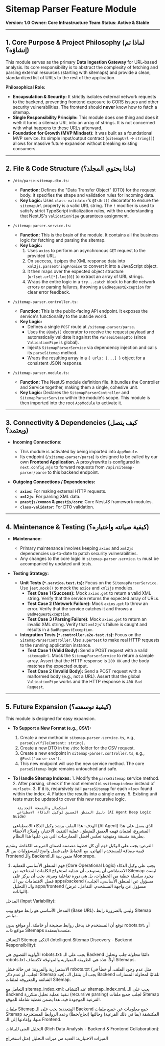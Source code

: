 # Sitemap Parser Feature Module

**Version: 1.0**
**Owner: Core Infrastructure Team**
**Status: Active & Stable**

---

## 1. Core Purpose & Project Philosophy (لماذا تم إنشاؤه؟)

This module serves as the primary **Data Ingestion Gateway** for URL-based analysis. Its core responsibility is to abstract the complexity of fetching and parsing external resources (starting with sitemaps) and provide a clean, standardized list of URLs to the rest of the application.

**Philosophical Role:**

- **Encapsulation & Security:** It strictly isolates external network requests to the backend, preventing frontend exposure to CORS issues and other security vulnerabilities. The frontend should **never** know how to fetch a sitemap.
- **Single Responsibility Principle:** This module does one thing and does it well: it turns a sitemap URL into an array of strings. It is not concerned with what happens to these URLs afterward.
- **Foundation for Growth (MVP Mindset):** It was built as a foundational MVP service. Its simple input/output contract (`sitemapUrl` -> `string[]`) allows for massive future expansion without breaking existing consumers.

---

## 2. File & Code Structure (ماذا يحتوي المجلد؟)

- `/dto/parse-sitemap.dto.ts`:
  - **Function:** Defines the "Data Transfer Object" (DTO) for the request body. It specifies the shape and validation rules for incoming data.
  - **Key Logic:** Uses `class-validator`'s `@IsUrl()` decorator to ensure the `sitemapUrl` property is a valid URL string. The `!` modifier is used to satisfy strict TypeScript initialization rules, with the understanding that NestJS's `ValidationPipe` guarantees assignment.

- `/sitemap-parser.service.ts`:
  - **Function:** This is the brain of the module. It contains all the business logic for fetching and parsing the sitemap.
  - **Key Logic:**
    1.  Uses `axios` to perform an asynchronous `GET` request to the provided URL.
    2.  On success, it pipes the XML response data into `xml2js.parseStringPromise` to convert it into a JavaScript object.
    3.  It then maps over the expected object structure (`urlset.url[*].loc[0]`) to extract an array of URL strings.
    4.  Wraps the entire logic in a `try...catch` block to handle network errors or parsing failures, throwing a `BadRequestException` for clear error feedback.

- `/sitemap-parser.controller.ts`:
  - **Function:** This is the public-facing API endpoint. It exposes the service's functionality to the outside world.
  - **Key Logic:**
    - Defines a single `POST` route at `/sitemap-parser/parse`.
    - Uses the `@Body()` decorator to receive the request payload and automatically validate it against the `ParseSitemapDto` (since `ValidationPipe` is global).
    - Injects `SitemapParserService` via dependency injection and calls its `parseSitemap` method.
    - Wraps the resulting array in a `{ urls: [...] }` object for a consistent JSON response.

- `/sitemap-parser.module.ts`:
  - **Function:** The NestJS module definition file. It bundles the Controller and Service together, making them a single, cohesive unit.
  - **Key Logic:** Declares the `SitemapParserController` and `SitemapParserService` within the module's scope. This module is then imported into the root `AppModule` to activate it.

---

## 3. Connectivity & Dependencies (كيف يتصل ويعتمد؟)

- **Incoming Connections:**
  - This module is activated by being imported into `AppModule`.
  - Its endpoint (`/sitemap-parser/parse`) is designed to be called by our own **Frontend Application**. A proxy/rewrite is configured in `next.config.mjs` to forward requests from `/api/sitemap-parser/parse` to this backend endpoint.

- **Outgoing Connections / Dependencies:**
  - **`axios`**: For making external HTTP requests.
  - **`xml2js`**: For parsing XML data.
  - **`@nestjs/common` & `@nestjs/core`**: Core NestJS framework modules.
  - **`class-validator`**: For DTO validation.

---

## 4. Maintenance & Testing (كيفية صيانته واختباره؟)

- **Maintenance:**
  - Primary maintenance involves keeping `axios` and `xml2js` dependencies up-to-date to patch security vulnerabilities.
  - Any changes to the core logic in `sitemap-parser.service.ts` must be accompanied by updated unit tests.

- **Testing Strategy:**
  - **Unit Tests (`*.service.test.ts`):** Focus on the `SitemapParserService`. Use `jest.mock()` to mock the `axios` and `xml2js` modules.
    - **Test Case 1 (Success):** Mock `axios.get` to return a valid XML string. Verify that the service returns the expected array of URLs.
    - **Test Case 2 (Network Failure):** Mock `axios.get` to throw an error. Verify that the service catches it and throws a `BadRequestException`.
    - **Test Case 3 (Parsing Failure):** Mock `axios.get` to return an invalid XML string. Verify that `xml2js`'s failure is caught and results in a `BadRequestException`.
  - **Integration Tests (`*.controller.e2e-test.ts`):** Focus on the `SitemapParserController`. Use `supertest` to make real HTTP requests to the running application instance.
    - **Test Case 1 (Valid Body):** Send a POST request with a valid `sitemapUrl`. Mock the `SitemapParserService` to return a sample array. Assert that the HTTP response is `200 OK` and the body matches the expected output.
    - **Test Case 2 (Invalid Body):** Send a POST request with a malformed body (e.g., not a URL). Assert that the global `ValidationPipe` works and the HTTP response is `400 Bad Request`.

---

## 5. Future Expansion (كيفية توسعته؟)

This module is designed for easy expansion.

- **To Support a New Format (e.g., CSV):**
  1.  Create a new method in `sitemap-parser.service.ts`, e.g., `parseCsv(fileContent: string)`.
  2.  Create a new DTO in the `/dto` folder for the CSV request.
  3.  Create a new endpoint in `sitemap-parser.controller.ts`, e.g., `@Post('parse-csv')`.
  4.  This new endpoint will use the new service method. The core `parseSitemap` logic remains untouched and safe.

- **To Handle Sitemap Indexes:** 1. Modify the `parseSitemap` service method. 2. After parsing, check if the root element is `<sitemapindex>` instead of `<urlset>`. 3. If it is, recursively call `parseSitemap` for each `<loc>` found within the index. 4. Flatten the results into a single array. 5. Existing unit tests must be updated to cover this new recursive logic.

        استكمال والنسخة الحديثة
        دليل المنطق العميق لوكيل الذكاء الاصطناعي (AI Agent Deep Logic Guide)

  الهدف: هذا الملف يرشد وكيل الذكاء الاصطناعي (AI Agent) الذي يعمل على هذا المشروع، لضمان فهمه العميق للمنطق، عملية التنفيذ، الاختبار، وإصلاح الأخطاء بطريقة متسقة ومنهجية تعكس أفضل الممارسات التي بني عليها هذا النظام.

الغرض: يجب على الوكيل فهم أن كل خطوة مصممة لضمان المرونة، الكفاءة، وتقديم قيمة مضافة للمستخدم النهائي، مع الحفاظ على فصل واضح للمسؤوليات بين الـ Frontend والـ Backend ضمن بنية الـ Monorepo.

1. فهم المنطق الأساسي للعملية (Core Operational Logic)
   يجب على وكيل الذكاء الاصطناعي أن يستوعب أن عملية استخراج الكلمات المفتاحية من Sitemap ليست مجرد سلسلة خطية من الخطوات، بل هي دورة تفاعلية ومرنة. يجب أن يركز على فصل الاهتمامات بين الـ apps/backend (مسؤول عن المنطق الأساسي، الجلب، التحليل) والـ apps/frontend (مسؤول عن واجهة المستخدم، التفاعل، عرض البيانات).

المدخل (Input Variability):

المدخل الأساسي هو رابط موقع ويب (Base URL)، وليس بالضرورة رابط Sitemap مباشر.

توقع أن المستخدم قد يدخل روابط صحيحة أو خاطئة، أو مواقع بدون robots.txt، أو مواقع ذات Sitemaps متعددة/معقدة.

اكتشاف Sitemap الذكي (Intelligent Sitemap Discovery - Backend Responsibility):

الأولوية القصوى هي robots.txt: يجب على الـ Backend دائمًا محاولة جلب وتحليل robots.txt أولاً. هذه هي الطريقة المعيارية والموثوقة لاكتشاف Sitemaps.

الاستمرارية والمرونة: في حالة فشل robots.txt (مثل عدم وجود الملف، أو خطأ في الجلب، أو عدم ذكر Sitemap فيه)، يجب أن ينتقل الـ Backend تلقائيًا لمحاولة المسارات الشائعة والمعروفة لملفات Sitemap.

التعامل مع sitemap_index.xml: عند اكتشاف sitemap_index.xml، يجب على الـ Backend تنفيذ عملية تحليل متكررة (recursive parsing) لجلب جميع ملفات Sitemap الفرعية الموجودة فيه. هذا يضمن تغطية شاملة للموقع.

ملفات Sitemap المتعددة: يجب على الـ Backend جمع معلومات عن جميع ملفات Sitemap المكتشفة (بما في ذلك الفرعية) وحالتها (نجاح/خطأ) وعدد الروابط المستخرجة منها، وإعادتها إلى الـ Frontend.

التحليل الغني للبيانات (Rich Data Analysis - Backend & Frontend Collaboration):

الميزات الاختيارية: العديد من ميزات التحليل (مثل استخراج <title>/<h1>، فحص Canonical، تقدير المنافسة، تحليل Sitemaps للوسائط المتعددة) هي ميزات اختيارية يتحكم بها المستخدم من الـ Frontend.

تمرير الإعدادات: يجب على الـ Frontend دائمًا تمرير حالة هذه الإعدادات إلى الـ Backend مع كل طلب تحليل.

تكييف الـ Backend: يجب على الـ Backend تكييف عملية الجلب والتحليل بناءً على هذه الإعدادات (مثلاً، جلب محتوى الصفحات لتحليل <title>/<h1> فقط عند تفعيل الميزة).

البيانات المهيكلة: يجب أن يعيد الـ Backend بيانات مهيكلة وغنية بالمعلومات (الـ URL، الكلمة المفتاحية، Title، H1، حالة Canonical، تقدير المنافسة، تصنيف الـ URL) لتسهيل عرضها ومعالجتها في الـ Frontend.

العرض التفاعلي وإدارة البيانات (Interactive Display & Data Management - Frontend Responsibility):

تغذية راجعة واضحة: يجب على الـ Frontend توفير مؤشرات تحميل واضحة، رسائل خطأ مفهومة (باستخدام AlertDialog بدلاً من alert())، وشريط تقدم للعمليات الطويلة.

عرض Sitemap المكتشفة: يجب أن تعرض الواجهة الأمامية بوضوح جميع ملفات Sitemap التي اكتشفها الـ Backend، وتتيح للمستخدم إمكانية اختيار أي منها (أو كلها) للمعالجة.

إدارة الجدول: توفير أدوات قوية لإدارة البيانات المستخرجة في الجدول (تصفية، فرز، تحديد/إلغاء تحديد، حذف الصفوف المحددة/غير المحددة).

المزامنة الثنائية: يجب أن تظل صناديق النصوص (URLs و Keywords) متزامنة مع بيانات الجدول لتوفير مرونة للمستخدم.

الحفاظ على التفضيلات: يجب حفظ إعدادات المستخدم (تفضيلات الميزات المتقدمة) في التخزين المحلي للمتصفح لتجربة مستخدم متسقة.

2. آلية التنفيذ خطوة بخطوة (Step-by-Step Implementation Flow)
   يجب على وكيل الذكاء الاصطناعي اتباع هذه الخطوات عند تطبيق أي تعديل أو ميزة جديدة:

فهم المتطلب بدقة: تحليل المتطلب لتحديد ما إذا كان يؤثر على الـ Frontend، الـ Backend، أو كليهما.

التصميم أولاً: قبل كتابة الكود، قم بتصميم الواجهات (Interfaces) اللازمة لأي بيانات جديدة. يجب وضع الواجهات المشتركة في D:\Freelance\SEO\internal-linking-analyzer-pro\packages\types\src\sitemap.ts.

تعديل الـ Backend (apps/backend - إن لزم الأمر):

المسار: D:\Freelance\SEO\internal-linking-analyzer-pro\apps\backend\src\sitemap-parser\

الملفات الرئيسية: sitemap-parser.module.ts, sitemap-parser.service.ts, sitemap-parser.controller.ts

ملف الـ DTO: D:\Freelance\SEO\internal-linking-analyzer-pro\apps\backend\src\sitemap-parser\dto\parse-sitemap.dto.ts

الخطوات:

انتقل إلى مجلد الـ Backend: cd D:\Freelance\SEO\internal-linking-analyzer-pro\apps\backend.

قم بتعديل الـ Service لتنفيذ المنطق الجديد (مثل قراءة robots.txt، جلب صفحات، تحليل HTML باستخدام cheerio، التعامل مع Gzip).

تأكد من أن الـ Service تُرجع البيانات الجديدة المطلوبة من الـ Frontend (ParsedPageData[], SitemapInfo[]).

حدث الـ DTO في الـ Controller لاستقبال أي إعدادات جديدة من الـ Frontend.

تأكد من تسجيل SitemapParserModule في D:\Freelance\SEO\internal-linking-analyzer-pro\apps\backend\src\app.module.ts.

تأكد من تمكين CORS في D:\Freelance\SEO\internal-linking-analyzer-pro\apps\backend\src\main.ts لبيئة التطوير.

ارجع إلى المجلد الرئيسي: cd D:\Freelance\SEO\internal-linking-analyzer-pro.

تعديل الـ Frontend (apps/frontend - إن لزم الأمر):

المسار: D:\Freelance\SEO\internal-linking-analyzer-pro\apps\frontend\src\features\keyword-extractor\

الملفات الرئيسية: hooks/useKeywordExtraction.ts, components/KeywordExtractor.tsx

الخطوات:

انتقل إلى مجلد الـ Frontend: cd D:\Freelance\SEO\internal-linking-analyzer-pro\apps\frontend.

في src/features/keyword-extractor/hooks/useKeywordExtraction.ts:

استورد الواجهات من @internal-linking-analyzer-pro/types/sitemap.

عدّل دوال معالجة البيانات لتستقبل وتستخدم البيانات الجديدة القادمة من الـ Backend.

تأكد من إرسال الإعدادات الجديدة في طلب الـ Backend.

تأكد من استخدام متغير البيئة لعنوان الـ Backend:

const backendUrl = process.env.NEXT_PUBLIC_NESTJS_BACKEND_URL || 'http://localhost:3001';
const response = await fetch(`${backendUrl}/sitemap-parser/parse`, {
// ...
});

أضف منطق إدارة الإعدادات (حفظ/تحميل من localStorage).

أضف منطق التصفية والفرز للجدول.

أضف دوال حذف الصفوف.

في src/features/keyword-extractor/components/KeywordExtractor.tsx:

استورد الواجهات من @internal-linking-analyzer-pro/types/sitemap والـ hook.

قم بتحديث واجهة المستخدم لعرض أي بيانات جديدة (أعمدة جديدة في الجدول).

أضف لوحة الإعدادات وعناصر التحكم (Checkboxes) للميزات الاختيارية.

استخدم مكونات shadcn/ui (مثل AlertDialog, Dialog, Checkbox, Label, Separator) لتوفير تجربة مستخدم متسقة وجذابة.

تأكد من استخدام AlertDialog لرسائل الأخطاء والتنبيهات.

أضف حقول التصفية وأزرار الفرز للجدول.

أضف أزرار حذف الصفوف.

ارجع إلى المجلد الرئيسي: cd D:\Freelance\SEO\internal-linking-analyzer-pro.

التعامل مع متغيرات البيئة: تأكد دائمًا من وجود ملف .env.local في مجلد D:\Freelance\SEO\internal-linking-analyzer-pro\apps\frontend\ يحتوي على NEXT_PUBLIC_NESTJS_BACKEND_URL=http://localhost:3001 (مع تحديث العنوان عند النشر).

3. المكتبات والأوامر اللازمة (Required Libraries & Commands)
   يجب على وكيل الذكاء الاصطناعي التأكد من تثبيت المكتبات الصحيحة واستخدام الأوامر المناسبة من المجلد الرئيسي (root) للمشروع D:\Freelance\SEO\internal-linking-analyzer-pro.

المكتبات الجديدة لـ NestJS Backend (apps/backend):

@nestjs/axios (لطلبات HTTP)

xml2js (لتحليل XML)

cheerio (لتحليل HTML بشكل موثوق)

class-validator (للتحقق من صحة DTOs)

class-transformer (لتحويل DTOs)

@types/xml2js (TypeScript typings لـ xml2js)

@types/cheerio (TypeScript typings لـ cheerio)

ملحوظة: zlib هو جزء من Node.js، لا يحتاج لتثبيت منفصل ولكنه مستخدم في الخدمة لفك ضغط gzip.

المكتبات الجديدة لـ Next.js Frontend (apps/frontend):

lucide-react (للأيقونات)

مكونات shadcn/ui: (يجب إعدادها أولاً).

@radix-ui/react-checkbox

@radix-ui/react-dialog

@radix-ui/react-alert-dialog

@radix-ui/react-label

@radix-ui/react-separator

class-variance-authority

clsx

tailwind-merge

tailwindcss-animate

أوامر التثبيت (من المجلد الرئيسي D:\Freelance\SEO\internal-linking-analyzer-pro):

# تثبيت التبعيات لـ Backend

pnpm add @nestjs/axios xml2js cheerio class-validator class-transformer -w --filter ./apps/backend
pnpm add -D @types/xml2js @types/cheerio -w --filter ./apps/backend

# تثبيت التبعيات لـ Frontend

pnpm add lucide-react -w --filter ./apps/frontend

# إذا لم تكن مكونات shadcn/ui مثبتة بالفعل، قم بتشغيل هذا الأمر من الـ ROOT

# pnpm dlx shadcn-ui@latest add button input textarea dialog alert-dialog checkbox table label separator card badge --cwd apps/frontend

شرح: استخدام pnpm add -w --filter ./apps/<app-name> يضمن تثبيت التبعيات في المجلد الفرعي الصحيح ضمن بيئة الـ Monorepo، مع الحفاظ على إدارة الـ workspace بواسطة pnpm.

أوامر التشغيل (من المجلد الرئيسي D:\Freelance\SEO\internal-linking-analyzer-pro):

# لتشغيل الـ Backend

pnpm run start:dev --filter=./apps/backend

# لتشغيل الـ Frontend

pnpm run dev --filter=./apps/frontend

شرح: استخدام pnpm run --filter= يسمح لك بتشغيل السكريبتات المعرفة في package.json الخاص بكل تطبيق فرعي مباشرة من المجلد الرئيسي للمشروع.

4. كيفية الاختبار (How to Test)
   يجب أن يتبع وكيل الذكاء الاصطناعي منهجية اختبار شاملة لضمان الجودة. تذكر أن اختبارات الـ Backend تتم في D:\Freelance\SEO\internal-linking-analyzer-pro\apps\backend\test\ و D:\Freelance\SEO\internal-linking-analyzer-pro\apps\backend\src\sitemap-parser\sitemap-parser.service.test.ts.

اختبار الوحدة (Unit Tests - Backend - apps/backend):

اختبار دالة extractKeywordFromURL في الـ Service مع أنواع مختلفة من الروابط.

اختبار دالة extractSitemapsFromRobotsTxt مع محتوى robots.txt مختلف (بما في ذلك عدم وجود Sitemap:).

اختبار دوال extractTitle، extractH1، extractCanonical مع مقتطفات HTML متنوعة (بما في ذلك حالات عدم وجود العلامة).

اختبار قدرة الخدمة على جلب محتوى من URLs مختلفة (نجاح/فشل، Gzip).

اختبار منطق parseWebsiteSitemaps لاكتشاف Sitemap (من robots.txt، من المسارات الشائعة، لا شيء).

اختبار تحليل sitemap_index.xml والتحقق من جلب جميع الروابط الفرعية.

اختبار جلب وتحليل محتوى الصفحات عند تفعيل extractTitleH1 و checkCanonical عبر الإعدادات.

اختبار التكامل (Integration Tests - Backend - apps/backend):

إرسال طلبات POST إلى http://localhost:3001/sitemap-parser/parse (أو العنوان الخاص بالـ Backend) مع baseUrl وإعدادات مختلفة.

التحقق من أن الـ Backend يقوم باكتشاف robots.txt بشكل صحيح.

التحقق من أن الـ Backend ينتقل إلى المسارات الشائعة عند فشل robots.txt.

اختبار تحليل sitemap_index.xml والتحقق من جلب جميع الروابط الفرعية.

اختبار جلب وتحليل محتوى الصفحات عند تفعيل extractTitleH1 و checkCanonical.

اختبار استجابات الأخطاء (Invalid URL, No Sitemap Found, Parsing Error).

اختبار الواجهة الأمامية (Frontend Testing - apps/frontend):

الواجهة المرئية: التأكد من أن جميع عناصر الـ UI (الأزرار، صناديق النصوص، الجدول، خانات الاختيار للإعدادات، رسائل الخطأ) تظهر بشكل صحيح وتتفاعل كما هو متوقع.

سير العمل الأساسي:

استخراج الكلمات المفتاحية من قائمة URLs يدوية.

استخراج الكلمات المفتاحية من Sitemap باستخدام رابط موقع، والتحقق من عرض معلومات Sitemap المكتشفة.

اختبار الإعدادات:

تفعيل/تعطيل كل ميزة في لوحة الإعدادات والتحقق من أن سلوك الأداة يتغير وفقًا لذلك (ظهور/اختفاء الأعمدة في الجدول، تفعيل/تعطيل منطق معين).

التأكد من أن الإعدادات يتم حفظها واستعادتها بعد تحديث الصفحة (localStorage).

إدارة الجدول:

اختبار التحديد الفردي والمتعدد للصفوف.

اختبار وظائف النسخ، المسح، حذف المحدد، حذف غير المحدد.

اختبار التصفية (Filtering) والفرز (Sorting) على جميع الأعمدة.

معالجة الأخطاء: إدخال روابط غير صالحة أو Sitemaps غير موجودة والتحقق من ظهور رسائل الخطأ الصحيحة في AlertDialog.

شريط التقدم: التأكد من أن شريط التقدم يظهر ويتحدث أثناء عمليات التحميل الطويلة.

5. كيفية إصلاح الأخطاء (How to Troubleshoot)
   عند مواجهة الأخطاء، يجب على وكيل الذكاء الاصطناعي اتباع هذا المنطق لتحديد المشكلة وإصلاحها دون التسبب في أضرار جانبية.

فصل المشكلة (Isolate the Problem):

هل المشكلة في الـ Frontend أم الـ Backend؟

اختبر الـ Backend مباشرة: استخدم أداة مثل Postman أو Insomnia، أو حتى curl، لإرسال طلب POST مباشر إلى http://localhost:3001/sitemap-parser/parse (أو عنوان الـ Backend الخاص بك) مع جسم طلب مطابق لـ ParseSitemapDto.

إذا كان الـ Backend لا يعمل أو يرجع أخطاء، فالمشكلة في الـ Backend.

إذا كان الـ Backend يرجع استجابة صحيحة، فالمشكلة في الـ Frontend.

فحص سجلات الـ Backend (apps/backend Logs):

عندما تواجه مشكلة، راقب مخرجات Console الخاصة بتشغيل NestJS Backend (عادةً في نافذة الـ Terminal التي بدأت منها pnpm run start:dev --filter=./apps/backend). ستوفر رسائل Logger التي أضفتها تتبعًا قيمًا للمكان الذي حدث فيه الخطأ (فشل جلب robots.txt، فشل تحليل XML، فشل جلب صفحة معينة، إلخ).

أدوات المطور في المتصفح (Browser Developer Tools - Frontend - apps/frontend):

Console: ابحث عن أي أخطاء JavaScript.

Network Tab:

تحقق من طلب الـ fetch المرسل إلى الـ Backend: ما هو الـ URL الذي يتصل به؟ هل حالة الاستجابة 200 OK؟ هل هناك أي أخطاء شبكة (CORS، DNS)؟

افحص حمولة (payload) الطلب: هل يتم إرسال baseUrl و settings بشكل صحيح؟

افحص الاستجابة: هل البيانات التي ترجع من الـ Backend مطابقة لتوقعات الـ Frontend؟

Components Tab: فحص حالة (state) مكونات React للتأكد من أن البيانات يتم تخزينها وتحديثها بشكل صحيح.

فهم الأخطاء الشائعة (Common Error Patterns):

CORS (Cross-Origin Resource Sharing): إذا كانت الواجهة الأمامية والواجهة الخلفية تعملان على نطاقات/منافذ مختلفة (مثلاً localhost:3000 و localhost:3001)، قد تحتاج إلى تمكين CORS في NestJS Backend. (يمكن إضافة app.enableCors() في D:\Freelance\SEO\internal-linking-analyzer-pro\apps\backend\src\main.ts للـ Backend).

404 Not Found:

Backend: قد يعني أن مسار الـ API غير صحيح، أو أن الوحدة لم يتم تسجيلها بشكل صحيح في D:\Freelance\SEO\internal-linking-analyzer-pro\apps\backend\src\app.module.ts.

Frontend: قد يعني أن NEXT_PUBLIC_NESTJS_BACKEND_URL غير صحيح في D:\Freelance\SEO\internal-linking-analyzer-pro\apps\frontend\.env.local، أو أن الطلب يذهب إلى pages/api بدلاً من الـ Backend الفعلي.

خطأ في التحليل (Parsing Errors): غالبًا ما تشير إلى أن الـ XML المستلم ليس بالتنسيق المتوقع أو تالف، أو أن الـ Backend تلقى HTML بدلاً من XML.

أخطاء التحقق (Validation Errors - 400 Bad Request): تشير إلى أن الـ Frontend يرسل بيانات غير صحيحة إلى الـ Backend (مثلاً، baseUrl ليس رابطًا صالحًا).

Cannot find module '@internal-linking-analyzer-pro/types/sitemap':

السبب: الحزمة المشتركة packages/types لم يتم إعدادها بشكل صحيح في الـ workspace، أو tsconfig.json لا يشير إليها بشكل صحيح، أو pnpm install لم يتم تشغيله من الـ root بعد التغييرات.

الإصلاح:

تأكد من pnpm-workspace.yaml في الـ root يضم packages/\*.

تأكد من وجود tsconfig.json صحيح في packages/types/ مع declaration: true و outDir: "./dist".

تأكد من paths في tsconfig.json الخاص بالـ Backend والـ Frontend تشير إلى @internal-linking-analyzer-pro/types/_": ["../../packages/types/src/_"].

الأهم: قم بتشغيل pnpm install من المجلد الرئيسي للمشروع (D:\Freelance\SEO\internal-linking-analyzer-pro).

الإصلاح المنهجي (Systematic Fix):

تحديد الجذر: لا تقم بإصلاح الأعراض، بل ابحث عن السبب الجذري للمشكلة.

الخطوات الصغيرة: قم بتطبيق التغييرات خطوة بخطوة، واختبر بعد كل تعديل.

العودة للخلف: إذا أدى التغيير إلى كسر شيء، فارجع إلى الإصدار السابق المعروف بأنه يعمل.

لقد قمت بتصحيح جميع الأخطاء التي ذكرتها في الأكواد، وتحديث الدليل ليعكس هذه التصحيحات والمسارات المطلقة. الآن يجب أن تكون البيئة جاهزة للعمل بشكل سلس.

هل هناك أي شيء آخر تود توضيحه أو تعديله؟
